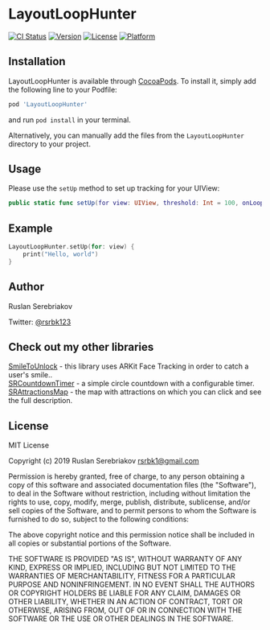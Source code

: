 # LayoutLoopHunter

[![CI Status](https://img.shields.io/travis/rsrbk/LayoutLoopHunter.svg?style=flat)](https://travis-ci.org/rsrbk/LayoutLoopHunter)
[![Version](https://img.shields.io/cocoapods/v/LayoutLoopHunter.svg?style=flat)](https://cocoapods.org/pods/LayoutLoopHunter)
[![License](https://img.shields.io/cocoapods/l/LayoutLoopHunter.svg?style=flat)](https://cocoapods.org/pods/LayoutLoopHunter)
[![Platform](https://img.shields.io/cocoapods/p/LayoutLoopHunter.svg?style=flat)](https://cocoapods.org/pods/LayoutLoopHunter)

## Installation

LayoutLoopHunter is available through [CocoaPods](https://cocoapods.org). To install
it, simply add the following line to your Podfile:

```ruby
pod 'LayoutLoopHunter'
```
and run `pod install` in your terminal.

Alternatively, you can manually add the files from the `LayoutLoopHunter` directory to your project.

## Usage

Please use the `setUp` method to set up tracking for your UIView:
```swift
public static func setUp(for view: UIView, threshold: Int = 100, onLoop: @escaping () -> ())
```

## Example

```swift
LayoutLoopHunter.setUp(for: view) {
    print("Hello, world")
}
```
## Author

Ruslan Serebriakov

Twitter: [@rsrbk123](https://twitter.com/rsrbk123)

## Check out my other libraries

[SmileToUnlock](https://github.com/rsrbk/SRCountdownTimer) - this library uses ARKit Face Tracking in order to catch a user's smile..<br>
[SRCountdownTimer](https://github.com/rsrbk/SRCountdownTimer) - a simple circle countdown with a configurable timer.<br>
[SRAttractionsMap](https://github.com/rsrbk/SRAttractionsMap) - the map with attractions on which you can click and see the full description.

## License

MIT License

Copyright (c) 2019 Ruslan Serebriakov <rsrbk1@gmail.com>

Permission is hereby granted, free of charge, to any person obtaining a copy
of this software and associated documentation files (the "Software"), to deal
in the Software without restriction, including without limitation the rights
to use, copy, modify, merge, publish, distribute, sublicense, and/or sell
copies of the Software, and to permit persons to whom the Software is
furnished to do so, subject to the following conditions:

The above copyright notice and this permission notice shall be included in all
copies or substantial portions of the Software.

THE SOFTWARE IS PROVIDED "AS IS", WITHOUT WARRANTY OF ANY KIND, EXPRESS OR
IMPLIED, INCLUDING BUT NOT LIMITED TO THE WARRANTIES OF MERCHANTABILITY,
FITNESS FOR A PARTICULAR PURPOSE AND NONINFRINGEMENT. IN NO EVENT SHALL THE
AUTHORS OR COPYRIGHT HOLDERS BE LIABLE FOR ANY CLAIM, DAMAGES OR OTHER
LIABILITY, WHETHER IN AN ACTION OF CONTRACT, TORT OR OTHERWISE, ARISING FROM,
OUT OF OR IN CONNECTION WITH THE SOFTWARE OR THE USE OR OTHER DEALINGS IN THE
SOFTWARE.
